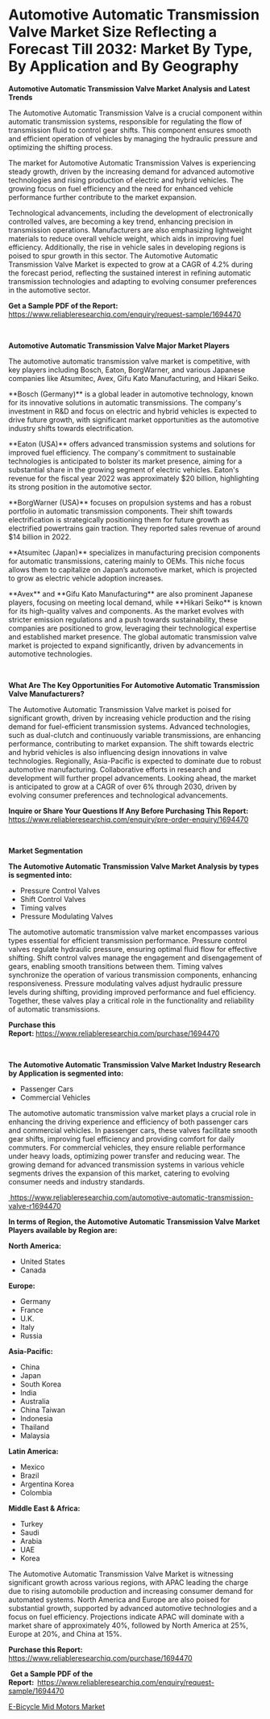 <p><h1>Automotive Automatic Transmission Valve Market Size Reflecting a Forecast Till 2032: Market By Type, By Application and By Geography</h1></p><p><strong>Automotive Automatic Transmission Valve Market Analysis and Latest Trends</strong></p>
<p><p>The Automotive Automatic Transmission Valve is a crucial component within automatic transmission systems, responsible for regulating the flow of transmission fluid to control gear shifts. This component ensures smooth and efficient operation of vehicles by managing the hydraulic pressure and optimizing the shifting process. </p><p>The market for Automotive Automatic Transmission Valves is experiencing steady growth, driven by the increasing demand for advanced automotive technologies and rising production of electric and hybrid vehicles. The growing focus on fuel efficiency and the need for enhanced vehicle performance further contribute to the market expansion.</p><p>Technological advancements, including the development of electronically controlled valves, are becoming a key trend, enhancing precision in transmission operations. Manufacturers are also emphasizing lightweight materials to reduce overall vehicle weight, which aids in improving fuel efficiency. Additionally, the rise in vehicle sales in developing regions is poised to spur growth in this sector. The Automotive Automatic Transmission Valve Market is expected to grow at a CAGR of 4.2% during the forecast period, reflecting the sustained interest in refining automatic transmission technologies and adapting to evolving consumer preferences in the automotive sector.</p></p>
<p><strong>Get a Sample PDF of the Report:&nbsp;</strong> <a href="https://www.reliableresearchiq.com/enquiry/request-sample/1694470?utm_campaign=2458&utm_medium=2&utm_source=Github&utm_content=ia&utm_term=24032025&utm_id=automotive-automatic-transmission-valve">https://www.reliableresearchiq.com/enquiry/request-sample/1694470</a></p>
<p>&nbsp;</p>
<p><strong>Automotive Automatic Transmission Valve Major Market Players</strong></p>
<p><p>The automotive automatic transmission valve market is competitive, with key players including Bosch, Eaton, BorgWarner, and various Japanese companies like Atsumitec, Avex, Gifu Kato Manufacturing, and Hikari Seiko. </p><p>**Bosch (Germany)** is a global leader in automotive technology, known for its innovative solutions in automatic transmissions. The company's investment in R&D and focus on electric and hybrid vehicles is expected to drive future growth, with significant market opportunities as the automotive industry shifts towards electrification.</p><p>**Eaton (USA)** offers advanced transmission systems and solutions for improved fuel efficiency. The company's commitment to sustainable technologies is anticipated to bolster its market presence, aiming for a substantial share in the growing segment of electric vehicles. Eaton's revenue for the fiscal year 2022 was approximately $20 billion, highlighting its strong position in the automotive sector.</p><p>**BorgWarner (USA)** focuses on propulsion systems and has a robust portfolio in automatic transmission components. Their shift towards electrification is strategically positioning them for future growth as electrified powertrains gain traction. They reported sales revenue of around $14 billion in 2022.</p><p>**Atsumitec (Japan)** specializes in manufacturing precision components for automatic transmissions, catering mainly to OEMs. This niche focus allows them to capitalize on Japan’s automotive market, which is projected to grow as electric vehicle adoption increases.</p><p>**Avex** and **Gifu Kato Manufacturing** are also prominent Japanese players, focusing on meeting local demand, while **Hikari Seiko** is known for its high-quality valves and components. As the market evolves with stricter emission regulations and a push towards sustainability, these companies are positioned to grow, leveraging their technological expertise and established market presence. The global automatic transmission valve market is projected to expand significantly, driven by advancements in automotive technologies.</p></p>
<p>&nbsp;</p>
<p><strong>What Are The Key Opportunities For Automotive Automatic Transmission Valve Manufacturers?</strong></p>
<p><p>The Automotive Automatic Transmission Valve market is poised for significant growth, driven by increasing vehicle production and the rising demand for fuel-efficient transmission systems. Advanced technologies, such as dual-clutch and continuously variable transmissions, are enhancing performance, contributing to market expansion. The shift towards electric and hybrid vehicles is also influencing design innovations in valve technologies. Regionally, Asia-Pacific is expected to dominate due to robust automotive manufacturing. Collaborative efforts in research and development will further propel advancements. Looking ahead, the market is anticipated to grow at a CAGR of over 6% through 2030, driven by evolving consumer preferences and technological advancements.</p></p>
<p><strong>Inquire or Share Your Questions If Any Before Purchasing This Report:</strong> <a href="https://www.reliableresearchiq.com/enquiry/pre-order-enquiry/1694470?utm_campaign=2458&utm_medium=2&utm_source=Github&utm_content=ia&utm_term=24032025&utm_id=automotive-automatic-transmission-valve">https://www.reliableresearchiq.com/enquiry/pre-order-enquiry/1694470</a></p>
<p>&nbsp;</p>
<p><strong>Market Segmentation</strong></p>
<p><strong>The Automotive Automatic Transmission Valve Market Analysis by types is segmented into:</strong></p>
<p><ul><li>Pressure Control Valves</li><li>Shift Control Valves</li><li>Timing valves</li><li>Pressure Modulating Valves</li></ul></p>
<p><p>The automotive automatic transmission valve market encompasses various types essential for efficient transmission performance. Pressure control valves regulate hydraulic pressure, ensuring optimal fluid flow for effective shifting. Shift control valves manage the engagement and disengagement of gears, enabling smooth transitions between them. Timing valves synchronize the operation of various transmission components, enhancing responsiveness. Pressure modulating valves adjust hydraulic pressure levels during shifting, providing improved performance and fuel efficiency. Together, these valves play a critical role in the functionality and reliability of automatic transmissions.</p></p>
<p><strong>Purchase this Report:&nbsp;</strong><a href="https://www.reliableresearchiq.com/purchase/1694470?utm_campaign=2458&utm_medium=2&utm_source=Github&utm_content=ia&utm_term=24032025&utm_id=automotive-automatic-transmission-valve">https://www.reliableresearchiq.com/purchase/1694470</a></p>
<p>&nbsp;</p>
<p><strong>The Automotive Automatic Transmission Valve Market Industry Research by Application is segmented into:</strong></p>
<p><ul><li>Passenger Cars</li><li>Commercial Vehicles</li></ul></p>
<p><p>The automotive automatic transmission valve market plays a crucial role in enhancing the driving experience and efficiency of both passenger cars and commercial vehicles. In passenger cars, these valves facilitate smooth gear shifts, improving fuel efficiency and providing comfort for daily commuters. For commercial vehicles, they ensure reliable performance under heavy loads, optimizing power transfer and reducing wear. The growing demand for advanced transmission systems in various vehicle segments drives the expansion of this market, catering to evolving consumer needs and industry standards.</p></p>
<p><a href="https://www.reliableresearchiq.com/automotive-automatic-transmission-valve-r1694470?utm_campaign=2458&utm_medium=2&utm_source=Github&utm_content=ia&utm_term=24032025&utm_id=automotive-automatic-transmission-valve">&nbsp;https://www.reliableresearchiq.com/automotive-automatic-transmission-valve-r1694470</a></p>
<p><strong>In terms of Region, the Automotive Automatic Transmission Valve Market Players available by Region are:</strong></p>
<p>
    <p> <strong> North America: </strong>
        <ul>
            <li>United States</li>
            <li>Canada</li>
        </ul>
        </p> 
    <p> <strong> Europe: </strong>
        <ul>
            <li>Germany</li>
            <li>France</li>
            <li>U.K.</li>
            <li>Italy</li>
            <li>Russia</li>
        </ul>
        </p> 
    <p> <strong> Asia-Pacific: </strong>
        <ul>
            <li>China</li>
            <li>Japan</li>
            <li>South Korea</li>
            <li>India</li>
            <li>Australia</li>
            <li>China Taiwan</li>
            <li>Indonesia</li>
            <li>Thailand</li>
            <li>Malaysia</li>
        </ul>
        </p> 
    <p> <strong> Latin America: </strong>
        <ul>
            <li>Mexico</li>
            <li>Brazil</li>
            <li>Argentina Korea</li>
            <li>Colombia</li>
        </ul>
        </p> 
    <p> <strong> Middle East & Africa: </strong>
        <ul>
            <li>Turkey</li>
            <li>Saudi</li>
            <li>Arabia</li>
            <li>UAE</li>
            <li>Korea</li>
        </ul>
    </p>
    </p>
<p><p>The Automotive Automatic Transmission Valve Market is witnessing significant growth across various regions, with APAC leading the charge due to rising automobile production and increasing consumer demand for automated systems. North America and Europe are also poised for substantial growth, supported by advanced automotive technologies and a focus on fuel efficiency. Projections indicate APAC will dominate with a market share of approximately 40%, followed by North America at 25%, Europe at 20%, and China at 15%.</p></p>
<p><strong>Purchase this Report: </strong><a href="https://www.reliableresearchiq.com/purchase/1694470?utm_campaign=2458&utm_medium=2&utm_source=Github&utm_content=ia&utm_term=24032025&utm_id=automotive-automatic-transmission-valve">https://www.reliableresearchiq.com/purchase/1694470</a></p>
<p>&nbsp;<strong>Get a Sample PDF of the Report:&nbsp;&nbsp;</strong><a href="https://www.reliableresearchiq.com/enquiry/request-sample/1694470?utm_campaign=2458&utm_medium=2&utm_source=Github&utm_content=ia&utm_term=24032025&utm_id=automotive-automatic-transmission-valve">https://www.reliableresearchiq.com/enquiry/request-sample/1694470</a></p>
<p><strong></strong></p>
<p><p><a href="https://github.com/elhibacajka/Market-Research-Report-List-1/blob/main/e-bicycle-mid-motors-market.md?utm_campaign=2458&utm_medium=2&utm_source=Github&utm_content=ia&utm_term=24032025&utm_id=automotive-automatic-transmission-valve">E-Bicycle Mid Motors Market</a></p></p>